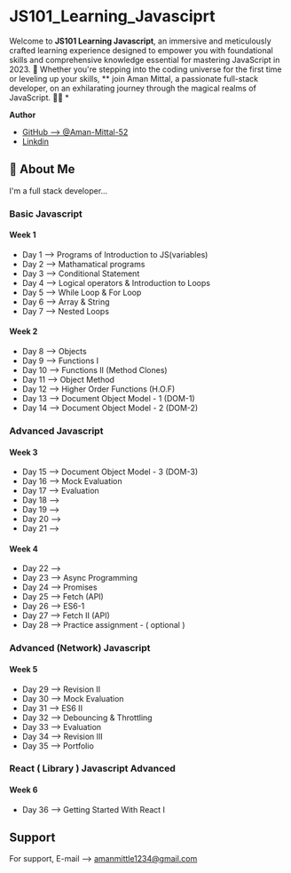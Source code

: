 # JS101_Learning_Javasciprt

Welcome to **JS101 Learning Javascript**, an immersive and meticulously crafted learning experience designed to empower you with foundational skills and comprehensive knowledge essential for mastering JavaScript in 2023. 🌟 Whether you're stepping into the coding universe for the first time or leveling up your skills, 
** join Aman Mittal, a passionate full-stack developer, on an exhilarating journey through the magical realms of JavaScript. 🚀✨ * 

**Author**

- [GitHub --> @Aman-Mittal-52](https://www.github.com/Aman-Mittal-52)
- [Linkdin](https://www.linkedin.com/in/aman-mittal-22833b288/)

## 🚀 About Me
I'm a full stack developer...

### Basic Javascript
#### Week 1 
  - Day 1 -->  Programs of Introduction to JS(variables)
  - Day 2 -->  Mathamatical programs
  - Day 3 -->  Conditional Statement
  - Day 4 -->  Logical operators & Introduction to Loops
  - Day 5 -->  While Loop & For Loop
  - Day 6 -->  Array & String
  - Day 7 -->  Nested Loops

#### Week 2
  - Day 8 --> Objects
  - Day 9 --> Functions I
  - Day 10 --> Functions II (Method Clones)
  - Day 11 --> Object Method
  - Day 12 --> Higher Order Functions (H.O.F)
  - Day 13 --> Document Object Model - 1 (DOM-1)
  - Day 14 --> Document Object Model - 2 (DOM-2)

### Advanced Javascript

#### Week 3
  - Day 15 --> Document Object Model - 3 (DOM-3)
  - Day 16 --> Mock Evaluation
  - Day 17 --> Evaluation
  - Day 18 --> 
  - Day 19 --> 
  - Day 20 --> 
  - Day 21 -->

#### Week 4
  - Day 22 --> 
  - Day 23 --> Async Programming
  - Day 24 --> Promises
  - Day 25 --> Fetch (API)
  - Day 26 --> ES6-1
  - Day 27 --> Fetch II (API)
  - Day 28 --> Practice assignment - ( optional )

### Advanced (Network) Javascript

#### Week 5
  - Day 29 --> Revision II
  - Day 30 --> Mock Evaluation
  - Day 31 --> ES6 II
  - Day 32 --> Debouncing & Throttling
  - Day 33 --> Evaluation
  - Day 34 --> Revision III
  - Day 35 --> Portfolio

### React ( Library ) Javascript Advanced

#### Week 6
  - Day 36 --> Getting Started With React I

## Support

For support, E-mail --> amanmittle1234@gmail.com